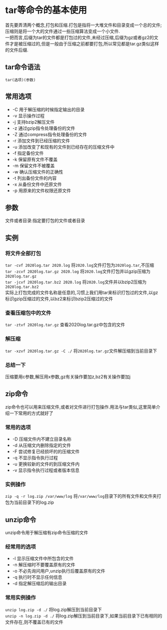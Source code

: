 # tar等命令的基本使用

首先要弄清两个概念,打包和压缩.打包是指将一大堆文件和目录变成一个总的文件;压缩则是将一个大的文件通过一些压缩算法变成一个小文件.  
一把而言,后缀为tar的文件都是打包过的文件,未经过压缩,后缀为gz或者gz2的文件才是被压缩过的,但是一般由于压缩之前都要打包,所以常见都是tar.gz类似这样的文件后缀.

## tar命令语法

`tar(选项)(参数)`

## 常用选项

- -C 用于解压缩的时候指定输出的目录
- -v 显示操作过程
- -j 支持bzip2解压文件
- -z 通过gzip指令处理备份的文件
- -Z 通过compress指令处理备份的文件
- -r 添加文件到已经压缩的文件
- -u 添加改变了和现有的文件到已经存在的压缩文件中
- -f 指定备份文件
- -k 保留原有文件不覆盖
- -m 保留文件不被覆盖
- -w 确认压缩文件的正确性
- -t 列出备份文件的内容
- -x 从备份文件中还原文件
- -p 用原来的文件权限还原文件

## 参数

文件或者目录:指定要打包的文件或者目录

## 实例

### 将文件全部打包

`tar -cvf 2020log.tar 2020.log` 将`2020.log`文件打包为`2020log.tar`,不压缩  
`tar -zcvf 2020log.tar.gz 2020.log` 将`2020.log`文件打包并以gzip压缩为`2020log.tar.gz`  
`tar -jcvf 2020log.tar.bz2 2020.log` 将`2020.log`文件并以bzip2压缩为`2020log.tar.bz2`  
实际上打包完成的文件名称是任意的,习惯上我们用tar来标识打包过的文件,以gz标识gzip压缩过的文件,以bz2来标识bzip2压缩过的文件

### 查看压缩包中的文件

`tar -ztvf 2020log.tar.gz` 查看2020log.tar.gz中包含的文件

### 解压缩

`tar -xzvf 2020log.tar.gz -C ./` 将`2020log.tar.gz`文件解压缩到当前目录下

### 总结一下

压缩要用c参数,解压用x参数,gz有关操作要加z,bz2有关操作要加j

## zip命令

zip命令也可以用来压缩文件,或者对文件进行打包操作.用法与tar类似,这里简单介绍一下常用的方式就好了

### 常用的选项

- -D 压缩文件内不建立目录名称
- -d 从压缩文内删除指定的文件
- -F 尝试修复已经损坏的的压缩文件
- -q 不显示指令执行过程
- -u 更换较新的文件的到压缩文件内
- -v 显示指令执行过程或者版本信息

### 实例操作

`zip -q -r log.zip /var/www/log` 将`/var/www/log`目录下的所有文件和文件夹打包为当前目录下的log.zip

## unzip命令

unzip命令用于解压缩有zip命令压缩的文件

### 经常用的选项

- -l 显示压缩文件中所包含的文件
- -n 解压缩时不要覆盖原有的文件
- -o 不必先询问用户,unzip执行后覆盖原有的文件
- -q 执行时不显示任何信息
- -d 指定解压缩后的输出目录

### 常用实例操作

`unzip log.zip -d ./` 将log.zip解压到当前目录下  
`unzip -n log.zip -d ./` 将log.zip解压到当前目录下,如果当前目录下已有相同的文件存在,则不覆盖已有的文件
